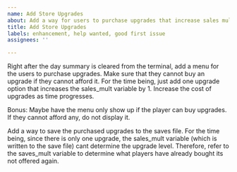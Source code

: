 ```yaml
---
name: Add Store Upgrades
about: Add a way for users to purchase upgrades that increase sales multiplier
title: Add Store Upgrades
labels: enhancement, help wanted, good first issue
assignees: ''

---
```


Right after the day summary is cleared from the terminal, add a menu for the users to purchase upgrades. Make sure that they cannot buy an upgrade if they cannot afford it. For the time being, just add one upgrade option that increases the sales_mult variable by 1. Increase the cost of upgrades as time progresses.

Bonus:
Maybe have the menu only show up if the player can buy upgrades. If they cannot afford any, do not display it.

Add a way to save the purchased upgrades to the saves file. For the time being, since there is only one upgrade, the sales_mult variable (which is written to the save file) cant determine the upgrade level. Therefore, refer to the saves_mult variable to determine what players have already bought its not offered again.

